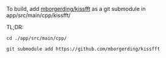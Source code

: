 To build, add [mborgerding/kissfft](https://github.com/mborgerding/kissfft) as a git submodule in app/src/main/cpp/kissfft/

TL;DR: 
```
cd ./app/src/main/cpp/

git submodule add https://github.com/mborgerding/kissfft
```